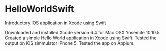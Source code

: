 # HelloWorldSwift
Introductory iOS application in Xcode using Swift

Downloaded and installed Xcode version 6.4 for Mac OSX Yosemite 10.10.5.
Created a simple Hello World application in Xcode using Swift.
Tested the output on iOS simmulator iPhone 5.
Tested the app on Appium.
